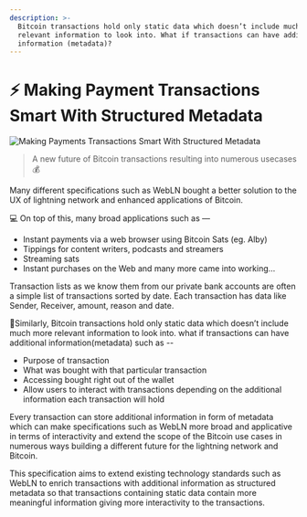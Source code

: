 ```yaml
---
description: >-
  Bitcoin transactions hold only static data which doesn’t include much more
  relevant information to look into. What if transactions can have additional
  information (metadata)?
---
```


# ⚡ Making Payment Transactions Smart With Structured Metadata



![Making Payments Transactions Smart With Structured Metadata](https://user-images.githubusercontent.com/55848322/177914181-886c6415-8b20-4dde-904b-7b027b744201.png)

> A new future of Bitcoin transactions resulting into numerous usecases💰



Many different specifications such as WebLN bought a better solution to the UX of lightning network and enhanced applications of Bitcoin.

💻 On top of this, many broad applications such as  —

* Instant payments via a web browser using Bitcoin Sats (eg. Alby)
* Tippings for content writers, podcasts and streamers
* Streaming sats
* Instant purchases on the Web and many more came into working…

Transaction lists as we know them from our private bank accounts are often a simple list of transactions sorted by date. Each transaction has data like Sender, Receiver, amount, reason and date.

🌟Similarly, Bitcoin transactions hold only static data which doesn’t include much more relevant information to look into. what if transactions can have additional information(metadata) such as  --

* Purpose of transaction
* What was bought with that particular transaction
* Accessing bought right out of the wallet
* Allow users to interact with transactions depending on the additional information each transaction will hold

Every transaction can store additional information in form of metadata which can make specifications such as WebLN more broad and applicative in terms of interactivity and extend the scope of the Bitcoin use cases in numerous ways building a different future for the lightning network and Bitcoin.

This specification aims to extend existing technology standards such as WebLN to enrich transactions with additional information as structured metadata so that transactions containing static data contain more meaningful information giving more interactivity to the transactions.



